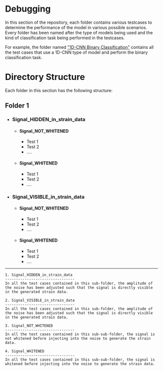 # Debugging
In this section of the repository, each folder contains various testcases to determine the performance of the model in various possible scenarios. Every folder has been named after the type of models being used and the kind of classification task being performed in the testcases. 

For example, the folder named ["1D-CNN Binary Classification"](/models/debugging/1D-CNN%20Binary%20Classification/) contains all the test cases that use a 1D-CNN type of model and perform the binary classification task.

# Directory Structure
Each folder in this section has the following structure:

## Folder 1
  - ### Signal_HIDDEN_in_strain_data
    - #### Signal_NOT_WHITENED
      - Test 1
      - Test 2
      - ....
    - #### Signal_WHITENED
      - Test 1
      - Test 2
      - ....

  - ### Signal_VISIBLE_in_strain_data
    - #### Signal_NOT_WHITENED
      - Test 1
      - Test 2
      - ....
    - #### Signal_WHITENED
      - Test 1
      - Test 2
      - ....
<hr>

```
1. Signal_HIDDEN_in_strain_data
--------------------------------
In all the test cases contained in this sub-folder, the amplitude of the noise has been adjusted such that the signal is directly visible in the generated strain data.

2. Signal_VISIBLE_in_strain_data
--------------------------------
In all the test cases contained in this sub-folder, the amplitude of the noise has been adjusted such that the signal is directly visible in the generated strain data.

3. Signal_NOT_WHITENED
--------------------------------
In all the test cases contained in this sub-sub-folder, the signal is not whitened before injecting into the noise to generate the strain data.

4. Signal_WHITENED
--------------------------------
In all the test cases contained in this sub-sub-folder, the signal is whitened before injecting into the noise to generate the strain data.

```




